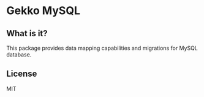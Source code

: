 # Gekko MySQL

## What is it?

This package provides data mapping capabilities and migrations for MySQL database.

## License
MIT